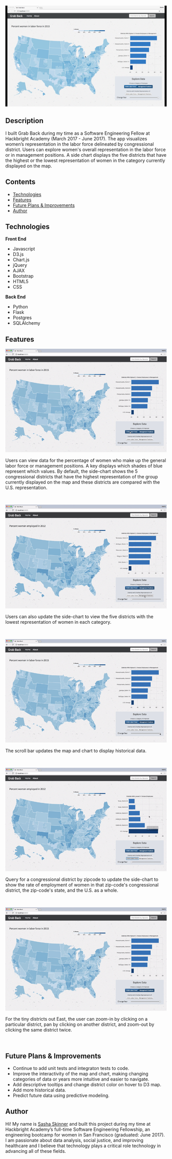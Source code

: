 <kbd>![Grab Back](/static/img/grabBack-home.png)</kbd>

## Description
I built Grab Back during my time as a Software Engineering Fellow at Hackbright Academy (March 2017 - June 2017). The app visualizes women’s representation in the labor force delineated by congressional district. Users can explore women's overall representation in the labor force or in management positions. A side chart displays the five districts that have the highest or the lowest representation of women in the category currently displayed on the map. 

## Contents
* [Technologies](#technologies)
* [Features](#features)
* [Future Plans & Improvements](#improvements)
* [Author](#author)

## <a name="technologies"></a>Technologies

<b>Front End</b>
* Javascript
* D3.js
* Chart.js
* jQuery
* AJAX
* Bootstrap
* HTML5
* CSS

<b>Back End</b>
* Python
* Flask
* Postgres
* SQLAlchemy


## <a name="features"></a>Features

<kbd>![Home](/static/gif/grabBack_toggleCat.gif)</kbd>

Users can view data for the percentage of women who make up the general labor force or management positions. A key displays which shades of blue represent which values. By default, the side-chart shows the 5 congressional districts that have the highest representation of the group currently displayed on the map and these districts are compared with the U.S. representation.

<br>

<kbd>![Change Categories](/static/gif/grabBack_toggleLowest.gif)</kbd>

Users can also update the side-chart to view the five districts with the lowest representation of women in each category. 

<br>

<kbd>![Historical](/static/gif/grabBack_scrollYear.gif)</kbd>

The scroll bar updates the map and chart to display historical data.

<br>


<kbd>![Zipcode](/static/gif/grabBack_zipSearch.gif)</kbd>

Query for a congressional district by zipcode to update the side-chart to show the rate of employment of women in that zip-code's congressional district, the zip-code's state, and the U.S. as a whole. 


<br>


<kbd>![Zipcode](/static/gif/grabBack-zoom.gif)</kbd>

For the tiny districts out East, the user can zoom-in by clicking on a particular district, pan by clicking on another district, and zoom-out by clicking the same district twice.

<br>

## <a name="improvements"></a>Future Plans & Improvements

* Continue to add unit tests and integraton tests to code.
* Improve the interactivity of the map and chart, making changing categories of data or years more intuitive and easier to navigate.
* Add descriptive tooltips and change district color on hover to D3 map.
* Add more historical data.
* Predict future data using predictive modeling.


## <a name="author"></a>Author
Hi! My name is [Sasha Skinner](https://www.linkedin.com/in/sashaskinner) and built this project during my time at Hackbright Academy’s full-time Software Engineering Fellowship, an engineering bootcamp for women in San Francisco (graduated: June 2017). I am passionate about data analysis, social justice, and improving healthcare and I believe that technology plays a critical role technology in advancing all of these fields.
